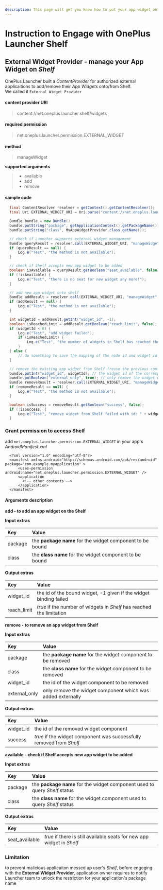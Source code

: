 ```yaml
---
description: This page will get you know how to put your app widget onto Shelf
---
```


# Instruction to Engage with OnePlus Launcher Shelf

## External Widget Provider - manage your App Widget on _Shelf_

OnePlus Launcher built a _ContentProvider_ for authorized external applicaitions to add/remove their _App Widgets_ onto/from Shelf.  
We called it `External Widget Provider`

#### **content provider URI**

> content://net.oneplus.launcher.shelf/widgets

#### **required permission**

> net.oneplus.launcher.permission.EXTERNAL\_WIDGET

#### **method**

> manageWidget

**supported arguments**

> * available
> * add
> * remove

#### sample code

```java
  final ContentResolver resolver = getContext().getContentResolver();
  final Uri EXTERNAL_WIDGET_URI = Uri.parse("content://net.oneplus.launcher.shelf/widgets");

  Bundle bundle = new Bundle()
  bundle.putString("package", getApplicationContext().getPackageName());
  bundle.putString("class", MyAppWidgetProvider.class.getName());

  // check if Launcher supports external widget management
  Bundle queryResult = resolver.call(EXTERNAL_WIDGET_URI, "manageWidget", "available", bundle);
  if (queryResult == null) {
      Log.e("Test", "the method is not available");
  }

  // check if Shelf accepts new app widget to be added
  boolean isAvailable = queryResult.getBoolean("seat_available", false);
  if (!isAvailable) {
      Log.e("Test", "there is no seat for new widget any more!");
  }

  // add new app widget onto shelf
  Bundle addResult = resolver.call(EXTERNAL_WIDGET_URI, "manageWidget", "add", bundle);
  if (addResult == null) {
      Log.e("Test", "the method is not available");
  }

  int widgetId = addResult.getInt("widget_id", -1);
  boolean isReachedLimit = addResult.getBoolean("reach_limit", false);
  if (widgetId < 0) {
      Log.e("Test", "add widget failed");
      if (isReachedLimit) {
          Log.e("Test", "the number of widgets in Shelf has reached the limitation");
      }
  } else {
      // do something to save the mapping of the node id and widget id
  }

  // remove the existing app widget from Shelf (reuse the previous configured bundle object)
  bundle.putInt("widget_id", widgetId); // the widget id of the corresponding widget to be removed
  bundle.putBoolean("external_only", true); // only remove the widget which is not added from shelf
  Bundle removeResult = resolver.call(EXTERNAL_WIDGET_URI, "manageWidget", "remove", bundle);
  if (removeResult == null) {
      Log.e("Test", "the method is not available");
  }

  boolean isSuccess = removeResult.getBoolean("success", false);
  if (!isSuccess) {
      Log.e("Test", "remove widget from Shelf failed with id: " + widgetId);
  }
```

### Grant permission to access Shelf

add `net.oneplus.launcher.permission.EXTERNAL_WIDGET` in your app's _AndroidManifest.xml_

```markup
  <?xml version="1.0" encoding="utf-8"?>
  <manifest xmlns:android="http://schemas.android.com/apk/res/android" package="com.example.myapplication" >
      <uses-permission android:name="net.oneplus.launcher.permission.EXTERNAL_WIDGET" />
      <application
        <!-- other contents -->
      </application>
  </manifest>
```

#### Arguments description

**add - to add an app widget on the Shelf**

**Input extras**

| **Key** | **Value** |
| :--- | :--- |
| package | the **package name** for the widget component to be bound |
| class | the **class name** for the widget component to be bound |

**Output extras**

| **Key** | **Value** |
| :--- | :--- |
| widget\_id | the id of the bound widget, _-1_ given if the widget binding failed |
| reach\_limit | _true_ if the number of widgets in _Shelf_ has reached the limitation |

**remove - to remove an app widget from Shelf**

**Input extras**

| **Key** | **Value** |
| :--- | :--- |
| package | the **package name** for the widget component to be removed |
| class | the **class name** for the widget component to be removed |
| widget\_id | the id of the widget component to be removed |
| external\_only | only remove the widget component which was added externally |

**Output extras**

| **Key** | **Value** |
| :--- | :--- |
| widget\_id | the id of the removed widget component |
| success | _true_ if the widget component was successfully removed from _Shelf_ |

**available - check if Shelf accepts new app widget to be added**

**Input extras**

| **Key** | **Value** |
| :--- | :--- |
| package | the **package name** for the widget component used to query _Shelf_ status |
| class | the **class name** for the widget component used to query _Shelf_ status |

**Output extras**

| **Key** | **Value** |
| :--- | :--- |
| seat\_available | _true_ if there is still available seats for new app widget in _Shelf_ |

### Limitation

to prevent malicious applicaiton messed up user's _Shelf_, before engeging with the **External Widget Provider**, application owner requires to notify Launcher team to unlock the restriction for your application's package name

